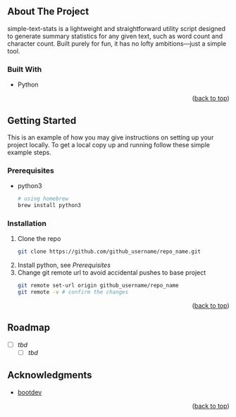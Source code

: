 <!-- TOP LINK -->
<a id="readme-top"></a>

<!-- ABOUT THE PROJECT -->
## About The Project

simple-text-stats is a lightweight and straightforward utility script designed to generate summary statistics for any given text, such as word count and character count.
Built purely for fun, it has no lofty ambitions—just a simple tool.

### Built With

* Python

<p align="right">(<a href="#readme-top">back to top</a>)</p>

<!-- GETTING STARTED -->
## Getting Started

This is an example of how you may give instructions on setting up your project locally.
To get a local copy up and running follow these simple example steps.

### Prerequisites

* python3

  ```sh
  # using homebrew
  brew install python3
  ```

### Installation

1. Clone the repo
   ```sh
   git clone https://github.com/github_username/repo_name.git
   ```
2. Install python, see _Prerequisites_ 
3. Change git remote url to avoid accidental pushes to base project
   ```sh
   git remote set-url origin github_username/repo_name
   git remote -v # confirm the changes
   ```

<p align="right">(<a href="#readme-top">back to top</a>)</p>

<!-- ROADMAP -->
## Roadmap

- [ ] _tbd_ 
    - [ ] _tbd_ 

<!-- ACKNOWLEDGMENTS -->
## Acknowledgments

* [bootdev](https://www.boot.dev)

<p align="right">(<a href="#readme-top">back to top</a>)</p>
